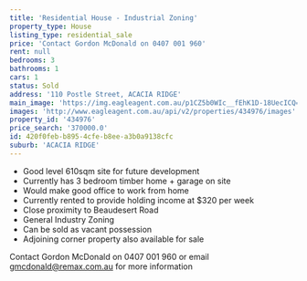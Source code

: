 ```yaml
---
title: 'Residential House - Industrial Zoning'
property_type: House
listing_type: residential_sale
price: 'Contact Gordon McDonald on 0407 001 960'
rent: null
bedrooms: 3
bathrooms: 1
cars: 1
status: Sold
address: '110 Postle Street, ACACIA RIDGE'
main_image: 'https://img.eagleagent.com.au/p1CZ5b0WIc__fEhK1D-18UecICQ=/1280x854/smart/https://s3-us-west-2.amazonaws.com/eagleagent-orig/images/6819470/105820046-image-M.jpg'
images: 'http://www.eagleagent.com.au/api/v2/properties/434976/images'
property_id: '434976'
price_search: '370000.0'
id: 420f0feb-b895-4cfe-b8ee-a3b0a9138cfc
suburb: 'ACACIA RIDGE'
---
```

*  Good level 610sqm site for future development
*  Currently has 3 bedroom timber home + garage on site
*  Would make good office to work from home
*  Currently rented to provide holding income at $320 per week
*  Close proximity to Beaudesert Road
*  General Industry Zoning
*  Can be sold as vacant possession
*  Adjoining corner property also available for sale

Contact Gordon McDonald on 0407 001 960 or email gmcdonald@remax.com.au for more information